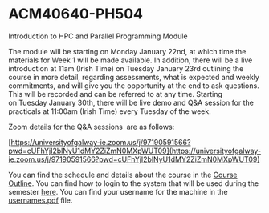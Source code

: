 # ACM40640-PH504
Introduction to HPC and Parallel Programming Module

The module will be starting on Monday January 22nd, at which time the materials for Week 1 will be made available. In addition, there will be a live introduction at 11am (Irish Time) on Tuesday January 23rd outlining the course in more detail, regarding assessments, what is expected and weekly commitments, and will give you the opportunity at the end to ask questions. This will be recorded and can be referred to at any time. Starting on Tuesday January 30th, there will be live demo and Q&A session for the practicals at 11:00am (Irish Time) every Tuesday of the week.

Zoom details for the Q&A sessions  are as follows:

[https://universityofgalway-ie.zoom.us/j/97190591566?pwd=cUFhYjI2blNyU1dMY2ZiZmN0MXpWUT09](https://universityofgalway-ie.zoom.us/j/97190591566?pwd=cUFhYjI2blNyU1dMY2ZiZmN0MXpWUT09)

You can find the schedule and details about the course in the [Course Outline](Course_Outline_Jan24.pdf). You can find how to login to the system that will be used during the semester [here](https://media.heanet.ie/page/792449e754f2478cb005bb85e9e00525). You can find your username for the machine in the [usernames.pdf](usernames.pdf) file.

